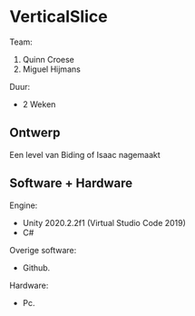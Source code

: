 # VerticalSlice

Team:
1. Quinn Croese
2. Miguel Hijmans

Duur:
 - 2 Weken
 
## Ontwerp
Een level van Biding of Isaac nagemaakt

## Software + Hardware
Engine:
- Unity 2020.2.2f1 (Virtual Studio Code 2019)
- C#

Overige software:
- Github.

Hardware:
- Pc.
